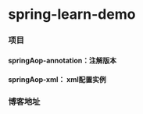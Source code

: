 # spring-learn-demo

### 项目
#### springAop-annotation：注解版本
#### springAop-xml：  xml配置实例

### 博客地址
####
